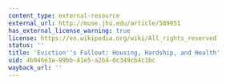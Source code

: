 ```yaml
---
content_type: external-resource
external_url: http://muse.jhu.edu/article/589051
has_external_license_warning: true
license: https://en.wikipedia.org/wiki/All_rights_reserved
status: ''
title: 'Eviction''s Fallout: Housing, Hardship, and Health'
uid: 4b046e3a-99bb-41e5-a2b4-0c349cb4c1bc
wayback_url: ''
---
```

